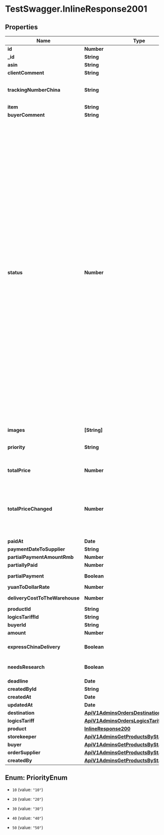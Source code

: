 # TestSwagger.InlineResponse2001

## Properties

Name | Type | Description | Notes
------------ | ------------- | ------------- | -------------
**id** | **Number** | id заказ. | [optional] 
**_id** | **String** | GUID данной записи в БД. | [optional] 
**asin** | **String** | ASIN продукта | [optional] 
**clientComment** | **String** | Комментарии клиента. | [optional] 
**trackingNumberChina** | **String** | Трек номер в ЗАКАЗЕ, по китаю отправленный заказ, до нашего склада. Вводиться баером, в заказ. | [optional] 
**item** | **String** |  | [optional] 
**buyerComment** | **String** | комментарии байера. | [optional] 
**status** | **Number** |    formed: 0,  Корзина - статус \&quot;Формируется\&quot;      new: 1,  Клиент создал заказ - статус \&quot;Новый\&quot;      readyToProcess: 10,  Заказ доступен к обработке закупщиком (через 15минут после того как он был сделан, приобрёл статус Новый ) - статус \&quot;доступен для обработки\&quot;      atProcess: 15,  Закупщик взял заказ в обработку - статус \&quot;в обработке\&quot;        Варианты обработки - \&quot;Что-то не так - требуется уточнение у клиента\&quot; - уведомить клиента. - закупщику контрольное         уведомление (т.к. будет суброль)        Необходим поиск нового поставщика. - уведомить клиента. - закупщику контрольное уведомление (т.к. будет суброль)      needConfirmingToPriceChange: 19,  \&quot;требуется подтверждение для изменения цены \&quot;        paid: 20, закупщик оплатил заказ - статус \&quot;оплачен\&quot;       trackNumberIssued: 25, выдан и принят трек номер - статус \&quot;выдан трек номер\&quot;      needConfirmingReceiving: 27 - Этот статус промежуточный между 25 и 30     С этого статуса заказ можно переводить в статусы 25,30,35     inStock: 30, Товар пришёл на склад - \&quot;Пришёл на склад\&quot;      canceledByBuyer: 35, // Отменен байером      canceledByClient: 40 // Отменен байером отменем клиентом, можно выстаить только для вакантных или тех котрорые ожидают доплаты. (10, 19)    | [optional] 
**images** | **[String]** | Массив картинок. | [optional] 
**priority** | **String** | Приоритет заказа: от 10 до 50 - от найменее значимого до найболее значимого соответственно | [optional] 
**totalPrice** | **Number** | Сумма оплаты $ за партию товара - это сумма в $ указывается закупщиком | [optional] 
**totalPriceChanged** | **Number** | Если вдруг байер понял что стоимость заказа меняется в меньшую/большую сторону он напишет эту сумму в заказе в поле totalPriceChanged (нужно добавить это поле), далее корректировка стоимости решается через админа.  | [optional] 
**paidAt** | **Date** |  | [optional] 
**paymentDateToSupplier** | **String** | Дата оплаты поставщтку | [optional] 
**partialPaymentAmountRmb** | **Number** | Сумма частичной оплаты | [optional] 
**partiallyPaid** | **Number** | Cумма частичной оплаты | [optional] 
**partialPayment** | **Boolean** | Оплачивается ли заказ частично | [optional] 
**yuanToDollarRate** | **Number** | Курс юань доллар. | [optional] 
**deliveryCostToTheWarehouse** | **Number** | Стоимость доставки до склада. | [optional] 
**productId** | **String** | GUID продукта | [optional] 
**logicsTariffId** | **String** | GUID тарифа доставки | [optional] 
**buyerId** | **String** | GUID пользователя(байера) | [optional] 
**amount** | **Number** | кол-во | [optional] 
**expressChinaDelivery** | **Boolean** | Флаг , обозначающий оплату за экспресс доставку по китаю | [optional] 
**needsResearch** | **Boolean** | Нуждается ли заказ в повторном поиске поставщика | [optional] 
**deadline** | **Date** | Дедлайн выкупа заказа | [optional] 
**createdById** | **String** |  | [optional] 
**createdAt** | **Date** |  | [optional] 
**updatedAt** | **Date** |  | [optional] 
**destination** | [**ApiV1AdminsOrdersDestination**](ApiV1AdminsOrdersDestination.md) |  | [optional] 
**logicsTariff** | [**ApiV1AdminsOrdersLogicsTariff**](ApiV1AdminsOrdersLogicsTariff.md) |  | [optional] 
**product** | [**InlineResponse200**](InlineResponse200.md) |  | [optional] 
**storekeeper** | [**ApiV1AdminsGetProductsByStatusCreatedBy**](ApiV1AdminsGetProductsByStatusCreatedBy.md) |  | [optional] 
**buyer** | [**ApiV1AdminsGetProductsByStatusCreatedBy**](ApiV1AdminsGetProductsByStatusCreatedBy.md) |  | [optional] 
**orderSupplier** | [**ApiV1AdminsGetProductsByStatusSuppliers**](ApiV1AdminsGetProductsByStatusSuppliers.md) |  | [optional] 
**createdBy** | [**ApiV1AdminsGetProductsByStatusCreatedBy**](ApiV1AdminsGetProductsByStatusCreatedBy.md) |  | [optional] 



## Enum: PriorityEnum


* `10` (value: `"10"`)

* `20` (value: `"20"`)

* `30` (value: `"30"`)

* `40` (value: `"40"`)

* `50` (value: `"50"`)




